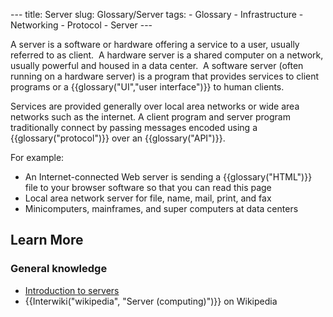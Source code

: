 --- title: Server slug: Glossary/Server tags: - Glossary - Infrastructure - Networking - Protocol - Server ---

A server is a software or hardware offering a service to a user, usually referred to as client.  A hardware server is a shared computer on a network, usually powerful and housed in a data center.  A software server (often running on a hardware server) is a program that provides services to client programs or a {{glossary("UI","user interface")}} to human clients.

Services are provided generally over local area networks or wide area networks such as the internet. A client program and server program traditionally connect by passing messages encoded using a {{glossary("protocol")}} over an {{glossary("API")}}.

For example:

-   An Internet-connected Web server is sending a {{glossary("HTML")}} file to your browser software so that you can read this page
-   Local area network server for file, name, mail, print, and fax
-   Minicomputers, mainframes, and super computers at data centers

Learn More
----------

### General knowledge

-   [Introduction to servers](/en-US/docs/Learn/Common_questions/What_is_a_web_server)
-   {{Interwiki("wikipedia", "Server (computing)")}} on Wikipedia
